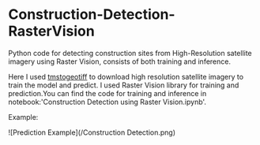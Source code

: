 # Construction-Detection-RasterVision
Python code for detecting construction sites from High-Resolution satellite imagery using Raster Vision, consists of both training and inference.

Here I used [tmstogeotiff](https://github.com/gumblex/tms2geotiff) to download high resolution satellite imagery to train the model and predict. I used Raster Vision library for training and prediction.You can find the code for training and inference in notebook:'Construction Detection using Raster Vision.ipynb'.

Example:

![Prediction Example](/Construction Detection.png)


